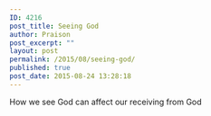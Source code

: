 ```yaml
---
ID: 4216
post_title: Seeing God
author: Praison
post_excerpt: ""
layout: post
permalink: /2015/08/seeing-god/
published: true
post_date: 2015-08-24 13:28:18
---
```

How we see God can affect our receiving from God